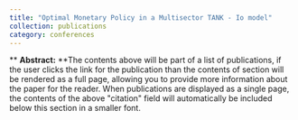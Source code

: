```yaml
---
title: "Optimal Monetary Policy in a Multisector TANK - Io model"
collection: publications
category: conferences
---
```


** __Abstract:__ **The contents above will be part of a list of publications, if the user clicks the link for the publication than the contents of section will be rendered as a full page, allowing you to provide more information about the paper for the reader. When publications are displayed as a single page, the contents of the above "citation" field will automatically be included below this section in a smaller font.
